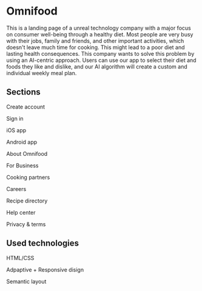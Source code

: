 # Omnifood
This is a landing page of a unreal technology company with a major focus on consumer well-being through a healthy diet. 
Most people are very busy with their jobs, family and friends, and other important activities, which doesn't leave much time for cooking. This might lead to a poor diet and lasting health consequences. This company wants to solve this problem by using an AI-centric approach. Users can use our app to select their diet and foods they like and dislike, and our AI algorithm will create a custom and individual weekly meal plan. 
## Sections
Create account

Sign in

iOS app

Android app

About Omnifood

For Business

Cooking partners

Careers

Recipe directory

Help center

Privacy & terms

## Used technologies
HTML/CSS 

Adpaptive + Responsive disign

Semantic layout
